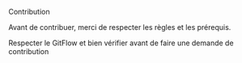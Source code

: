 Contribution

Avant de contribuer, merci de respecter les règles et les prérequis.

Respecter le GitFlow et bien vérifier avant de faire une demande de contribution
